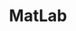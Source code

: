 ---
slug: matlab
title: MatLab
website: https://fr.mathworks.com/products/matlab.html
photo: /img/tech/matlab.png
sort: 5
---